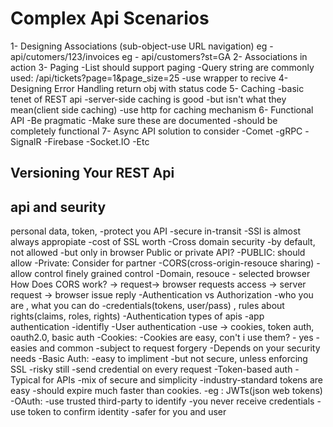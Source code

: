# Complex Api Scenarios

1- Designing Associations (sub-object-use URL navigation)
    eg - api/cutomers/123/invoices
    eg - api/customers?st=GA
2- Associations in action
3- Paging
    -List should support paging
    -Query string are commonly used: /api/tickets?page=1&page_size=25
    -use wrapper to recive
4- Designing Error Handling
    return obj with status code
5- Caching
    -basic tenet of REST api
    -server-side caching is good
    -but isn't what they mean(client side caching)
    -use http for caching mechanism
6- Functional API
    -Be pragmatic
    -Make sure these are documented
    -should be completely functional
7- Async API solution to consider
    -Comet
    -gRPC
    -SignalR
    -Firebase
    -Socket.IO
    -Etc

## Versioning Your REST Api

## api and seurity

personal data, token, 
-protect you API
    -secure in-transit
        -SSl is almost always appropiate
        -cost of SSL worth
    -Cross domain security
        -by default, not allowed
            -but only in browser
        Public or private API?
            -PUBLIC: should allow
            -Private: Consider for partner
        -CORS(cross-origin-resouce sharing)
            -allow control finely grained control
            -Domain, resouce
            - selected browser
        How Does CORS work?
            -> request-> browser requests access -> server request -> browser issue reply
        -Authentication vs Authorization
            -who you are , what you can do
            -credentials(tokens, user/pass) , rules about rights(claims, roles, rights)
            -Authentication types of apis
                -app authentication
                    -identifly
                -User authentication
                -use -> cookies, token auth, oauth2.0, basic auth
                    -Cookies: 
                        -Cookies are easy, con't i use them?
                            - yes - easies and common
                            -subject to request forgery
                            -Depends on your security needs
                    -Basic Auth:
                        -easy to impliment
                        -but not secure, unless enforcing SSL
                        -risky still
                            -send credential on every request
                    -Token-based auth
                        -Typical for APIs
                            -mix of secure and simplicity
                        -industry-standard tokens are easy
                        -should expire much faster than cookies.
                        -eg : JWTs(json web tokens)
                    -OAuth:
                        -use trusted third-party to identify
                        -you never receive credentials
                            -use token to confirm identity
                            -safer for you and user

